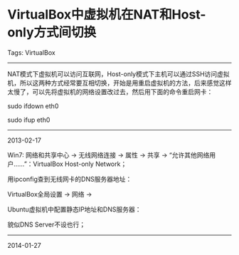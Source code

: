 # VirtualBox中虚拟机在NAT和Host-only方式间切换
Tags: VirtualBox

------

NAT模式下虚拟机可以访问互联网，Host-only模式下主机可以通过SSH访问虚拟机，所以这两种方式经常要互相切换，开始是用重启虚拟机的方法，后来感觉这样太慢了，可以先将虚拟机的网络设置改过去，然后用下面的命令重启网卡：

sudo ifdown eth0

sudo ifup eth0

------

2013-02-17

Win7: 网络和共享中心 -> 无线网络连接 -> 属性 -> 共享 -> “允许其他网络用户……”：VirtualBox Host-only Network；

用ipconfig查到无线网卡的DNS服务器地址：

VirtualBox全局设置 -> 网络 -> 

Ubuntu虚拟机中配置静态IP地址和DNS服务器：

貌似DNS Server不设也行；

------

2014-01-27


